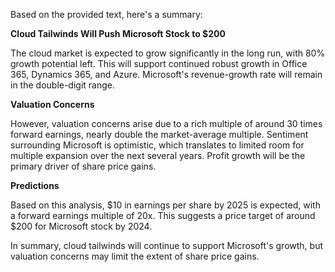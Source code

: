 Based on the provided text, here's a summary:

**Cloud Tailwinds Will Push Microsoft Stock to $200**

The cloud market is expected to grow significantly in the long run, with 80% growth potential left. This will support continued robust growth in Office 365, Dynamics 365, and Azure. Microsoft's revenue-growth rate will remain in the double-digit range.

**Valuation Concerns**

However, valuation concerns arise due to a rich multiple of around 30 times forward earnings, nearly double the market-average multiple. Sentiment surrounding Microsoft is optimistic, which translates to limited room for multiple expansion over the next several years. Profit growth will be the primary driver of share price gains.

**Predictions**

Based on this analysis, $10 in earnings per share by 2025 is expected, with a forward earnings multiple of 20x. This suggests a price target of around $200 for Microsoft stock by 2024.

In summary, cloud tailwinds will continue to support Microsoft's growth, but valuation concerns may limit the extent of share price gains.